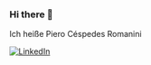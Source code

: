 ### Hi there 👋

Ich heiße Piero Céspedes Romanini

[![LinkedIn](https://img.shields.io/badge/linkedin-%230077B5.svg?style=for-the-badge&logo=linkedin&logoColor=white)](https://www.linkedin.com/in/pierocr/)
